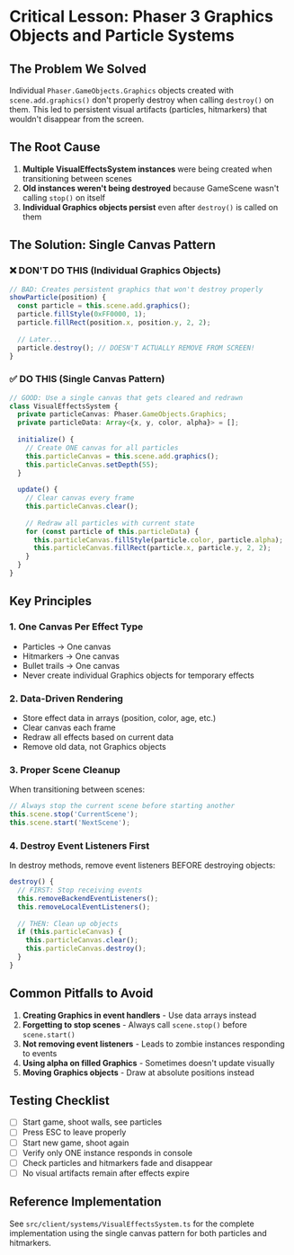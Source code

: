 # Critical Lesson: Phaser 3 Graphics Objects and Particle Systems

## The Problem We Solved
Individual `Phaser.GameObjects.Graphics` objects created with `scene.add.graphics()` don't properly destroy when calling `destroy()` on them. This led to persistent visual artifacts (particles, hitmarkers) that wouldn't disappear from the screen.

## The Root Cause
1. **Multiple VisualEffectsSystem instances** were being created when transitioning between scenes
2. **Old instances weren't being destroyed** because GameScene wasn't calling `stop()` on itself
3. **Individual Graphics objects persist** even after `destroy()` is called on them

## The Solution: Single Canvas Pattern

### ❌ DON'T DO THIS (Individual Graphics Objects)
```typescript
// BAD: Creates persistent graphics that won't destroy properly
showParticle(position) {
  const particle = this.scene.add.graphics();
  particle.fillStyle(0xFF0000, 1);
  particle.fillRect(position.x, position.y, 2, 2);
  
  // Later...
  particle.destroy(); // DOESN'T ACTUALLY REMOVE FROM SCREEN!
}
```

### ✅ DO THIS (Single Canvas Pattern)
```typescript
// GOOD: Use a single canvas that gets cleared and redrawn
class VisualEffectsSystem {
  private particleCanvas: Phaser.GameObjects.Graphics;
  private particleData: Array<{x, y, color, alpha}> = [];
  
  initialize() {
    // Create ONE canvas for all particles
    this.particleCanvas = this.scene.add.graphics();
    this.particleCanvas.setDepth(55);
  }
  
  update() {
    // Clear canvas every frame
    this.particleCanvas.clear();
    
    // Redraw all particles with current state
    for (const particle of this.particleData) {
      this.particleCanvas.fillStyle(particle.color, particle.alpha);
      this.particleCanvas.fillRect(particle.x, particle.y, 2, 2);
    }
  }
}
```

## Key Principles

### 1. **One Canvas Per Effect Type**
- Particles → One canvas
- Hitmarkers → One canvas  
- Bullet trails → One canvas
- Never create individual Graphics objects for temporary effects

### 2. **Data-Driven Rendering**
- Store effect data in arrays (position, color, age, etc.)
- Clear canvas each frame
- Redraw all effects based on current data
- Remove old data, not Graphics objects

### 3. **Proper Scene Cleanup**
When transitioning between scenes:
```typescript
// Always stop the current scene before starting another
this.scene.stop('CurrentScene');
this.scene.start('NextScene');
```

### 4. **Destroy Event Listeners First**
In destroy methods, remove event listeners BEFORE destroying objects:
```typescript
destroy() {
  // FIRST: Stop receiving events
  this.removeBackendEventListeners();
  this.removeLocalEventListeners();
  
  // THEN: Clean up objects
  if (this.particleCanvas) {
    this.particleCanvas.clear();
    this.particleCanvas.destroy();
  }
}
```

## Common Pitfalls to Avoid

1. **Creating Graphics in event handlers** - Use data arrays instead
2. **Forgetting to stop scenes** - Always call `scene.stop()` before `scene.start()`
3. **Not removing event listeners** - Leads to zombie instances responding to events
4. **Using alpha on filled Graphics** - Sometimes doesn't update visually
5. **Moving Graphics objects** - Draw at absolute positions instead

## Testing Checklist

- [ ] Start game, shoot walls, see particles
- [ ] Press ESC to leave properly
- [ ] Start new game, shoot again
- [ ] Verify only ONE instance responds in console
- [ ] Check particles and hitmarkers fade and disappear
- [ ] No visual artifacts remain after effects expire

## Reference Implementation
See `src/client/systems/VisualEffectsSystem.ts` for the complete implementation using the single canvas pattern for both particles and hitmarkers.
